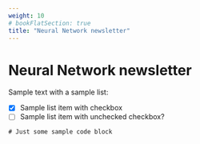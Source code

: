 ```yaml
---
weight: 10
# bookFlatSection: true
title: "Neural Network newsletter"
---
```


# Neural Network newsletter

Sample text with a sample list:

- [x] Sample list item with checkbox
- [ ] Sample list item with unchecked checkbox?

```
# Just some sample code block
```
